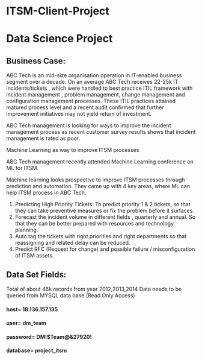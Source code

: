 # ITSM-Client-Project
# Data Science Project
## Business Case:
ABC Tech is an mid-size organisation operation in IT-enabled business
segment over a decade. On an average ABC Tech receives 22-25k IT
incidents/tickets , which were handled to best practice ITIL framework
with incident management , problem management, change management
and configuration management processes. These ITIL practices attained
matured process level and a recent audit confirmed that further
improvement initiatives may not yield return of investment.

ABC Tech management is looking for ways to improve the incident
management process as recent customer survey results shows that
incident management is rated as poor.

Machine Learning as way to improve ITSM processes

ABC Tech management recently attended Machine Learning conference on
ML for ITSM.

Machine learning looks prospective to improve ITSM processes through
prediction and automation. They came up with 4 key areas, where ML can
help ITSM process in ABC Tech.

1. Predicting High Priority Tickets: To predict priority 1 & 2 tickets, so
that they can take preventive measures or fix the problem before
it surfaces.
2. Forecast the incident volume in different fields , quarterly and
annual. So that they can be better prepared with resources and
technology planning.
3. Auto tag the tickets with right priorities and right departments so
that reassigning and related delay can be reduced.
4. Predict RFC (Request for change) and possible failure /
misconfiguration of ITSM assets.
## Data Set Fields:
Total of about 46k records from year 2012,2013,2014
Data needs to be queried from MYSQL data base (Read Only Access)
#### host= 18.136.157.135
#### user= dm_team
#### password= DM!$Team@&27920!
#### database= project_itsm
